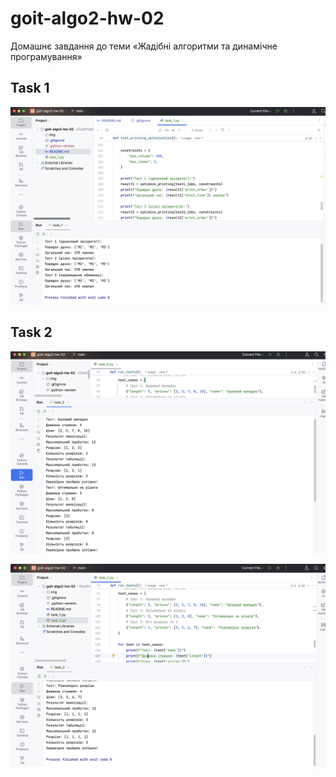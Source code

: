 # goit-algo2-hw-02
Домашнє завдання до теми «Жадібні алгоритми та динамічне програмування»

## Task 1
![Task1](./img/task_1.png)

## Task 2
![Task2_1](./img/task_2_1.png)

![Task2_2](./img/task_2_2.png)